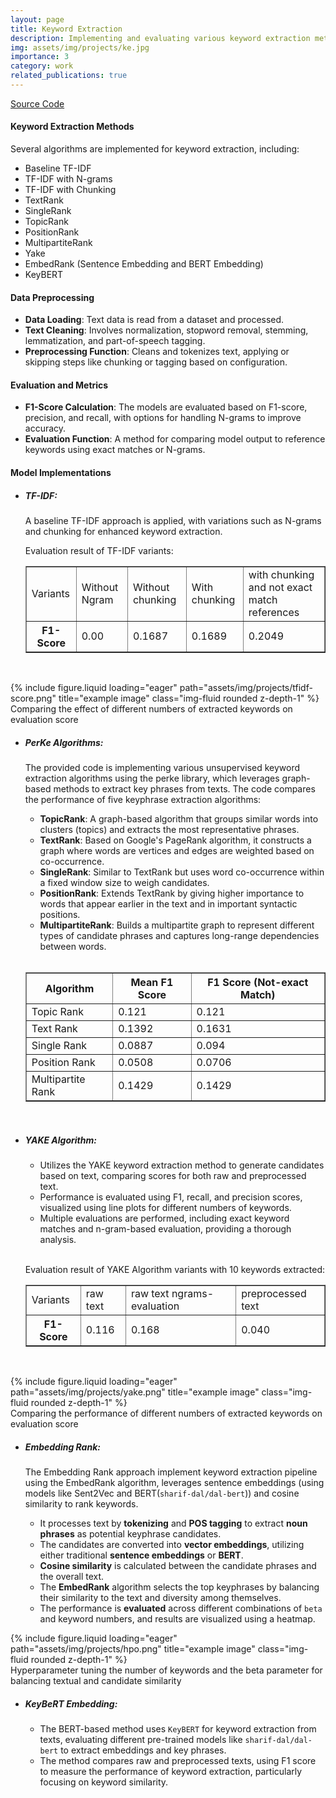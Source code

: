 ```yaml
---
layout: page
title: Keyword Extraction
description: Implementing and evaluating various keyword extraction methods in Persian Language
img: assets/img/projects/ke.jpg
importance: 3
category: work
related_publications: true
---
```


[Source Code](https://github.com/Nima-Nilchian/Keyword_extraction)

#### Keyword Extraction Methods
Several algorithms are implemented for keyword extraction, including:
*   Baseline TF-IDF
*   TF-IDF with N-grams
*   TF-IDF with Chunking
*   TextRank
*   SingleRank
*   TopicRank
*   PositionRank
*   MultipartiteRank
*   Yake
*   EmbedRank (Sentence Embedding and BERT Embedding)
*   KeyBERT

#### Data Preprocessing
- **Data Loading**: Text data is read from a dataset and processed.
- **Text Cleaning**: Involves normalization, stopword removal, stemming, lemmatization, and part-of-speech tagging.
- **Preprocessing Function**: Cleans and tokenizes text, applying or skipping steps like chunking or tagging based on configuration.

#### Evaluation and Metrics
- **F1-Score Calculation**: The models are evaluated based on F1-score, precision, and recall, with options for handling N-grams to improve accuracy.
- **Evaluation Function**: A method for comparing model output to reference keywords using exact matches or N-grams.

#### Model Implementations

- ##### **TF-IDF**: 
    A baseline TF-IDF approach is applied, with variations such as N-grams and chunking for enhanced keyword extraction.

    Evaluation result of TF-IDF variants:

    <table border="1" cellpadding="4" cellspacing="0">
    <tr>
        <td>Variants</td>
        <td>Without Ngram</td>
        <td>Without chunking</td>
        <td>With chunking</td>
        <td>with chunking and not exact match references</td>
    </tr>
    <tr>
        <th>F1-Score</th>
        <td>0.00</td>
        <td>0.1687</td>
        <td>0.1689</td>
        <td>0.2049</td>
    </tr>
    </table>
    <br/>

<div class="row">
<div class="col-sm mt-3 mt-md-0">
    {% include figure.liquid loading="eager" path="assets/img/projects/tfidf-score.png" title="example image" class="img-fluid rounded z-depth-1" %}
<div class="caption">Comparing the effect of different numbers of extracted keywords on evaluation score</div>
</div>
</div>

- ##### **PerKe Algorithms**:
    The provided code is implementing various unsupervised keyword extraction algorithms using the perke library, which leverages graph-based methods to extract key phrases from texts. The code compares the performance of five keyphrase extraction algorithms:
    - **TopicRank**: A graph-based algorithm that groups similar words into clusters (topics) and extracts the most representative phrases.
    - **TextRank**: Based on Google's PageRank algorithm, it constructs a graph where words are vertices and edges are weighted based on co-occurrence.
    - **SingleRank**: Similar to TextRank but uses word co-occurrence within a fixed window size to weigh candidates.
    - **PositionRank**: Extends TextRank by giving higher importance to words that appear earlier in the text and in important syntactic positions.
    - **MultipartiteRank**: Builds a multipartite graph to represent different types of candidate phrases and captures long-range dependencies between words.

    <br/>
    <table border="1" cellpadding="4" cellspacing="0">
    <tr>
        <th>Algorithm</th>
        <th>Mean F1 Score</th>
        <th>F1 Score (Not-exact Match)</th>
    </tr>
    <tr>
        <td>Topic Rank</td>
        <td>0.121</td>
        <td>0.121</td>
    </tr>
    <tr>
        <td>Text Rank</td>
        <td>0.1392</td>
        <td>0.1631</td>
    </tr>
    <tr>
        <td>Single Rank</td>
        <td>0.0887</td>
        <td>0.094</td>
    </tr>
    <tr>
        <td>Position Rank</td>
        <td>0.0508</td>
        <td>0.0706</td>
    </tr>
    <tr>
        <td>Multipartite Rank</td>
        <td>0.1429</td>
        <td>0.1429</td>
    </tr>
    </table>
    <br/>

- ##### **YAKE Algorithm**:
   - Utilizes the YAKE keyword extraction method to generate candidates based on text, comparing scores for both raw and preprocessed text. 
   - Performance is evaluated using F1, recall, and precision scores, visualized using line plots for different numbers of keywords.
   - Multiple evaluations are performed, including exact keyword matches and n-gram-based evaluation, providing a thorough analysis.
    <br/>

    Evaluation result of YAKE Algorithm variants with 10 keywords extracted:

    <table border="1" cellpadding="4" cellspacing="0">
    <tr>
        <td>Variants</td>
        <td>raw text</td>
        <td>raw text ngrams-evaluation</td>
        <td>preprocessed text</td>
    </tr>
    <tr>
        <th>F1-Score</th>
        <td>0.116</td>
        <td>0.168</td>
        <td>0.040</td>
    </tr>
    </table>
    <br/>

<div class="row">
<div class="col-sm mt-3 mt-md-0">
    {% include figure.liquid loading="eager" path="assets/img/projects/yake.png" title="example image" class="img-fluid rounded z-depth-1" %}
<div class="caption">Comparing the performance of different numbers of extracted keywords on evaluation score</div>
</div>
</div>

- ##### **Embedding Rank**:
    The Embedding Rank approach implement keyword extraction pipeline using the EmbedRank algorithm, leverages sentence embeddings (using models like Sent2Vec and BERT(`sharif-dal/dal-bert`)) and cosine similarity to rank keywords.

   - It processes text by **tokenizing** and **POS tagging** to extract **noun phrases** as potential keyphrase candidates.  
   - The candidates are converted into **vector embeddings**, utilizing either traditional **sentence embeddings** or **BERT**.  
   - **Cosine similarity** is calculated between the candidate phrases and the overall text.  
   - The **EmbedRank** algorithm selects the top keyphrases by balancing their similarity to the text and diversity among themselves.  
   - The performance is **evaluated** across different combinations of `beta` and keyword numbers, and results are visualized using a heatmap.

<div class="row">
<div class="col-sm-8 col-md-8 mt-3">
    {% include figure.liquid loading="eager" path="assets/img/projects/hpo.png" title="example image" class="img-fluid rounded z-depth-1" %}
<div class="caption">Hyperparameter tuning the number of keywords and the beta parameter for balancing textual and candidate similarity</div>
</div>
</div>

- ##### **KeyBeRT Embedding**:
   - The BERT-based method uses `KeyBERT` for keyword extraction from texts, evaluating different pre-trained models like `sharif-dal/dal-bert` to extract embeddings and key phrases.
   - The method compares raw and preprocessed texts, using F1 score to measure the performance of keyword extraction, particularly focusing on keyword similarity.


